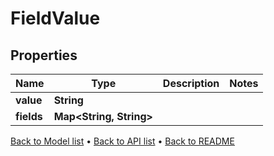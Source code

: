 

# FieldValue


## Properties

| Name | Type | Description | Notes |
|------------ | ------------- | ------------- | -------------|
|**value** | **String** |  |  |
|**fields** | **Map&lt;String, String&gt;** |  |  |



[Back to Model list](../README.md#documentation-for-models) &#8226; [Back to API list](../README.md#documentation-for-api-endpoints) &#8226; [Back to README](../README.md)


